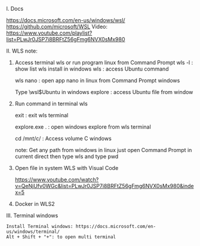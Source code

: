 I. Docs

https://docs.microsoft.com/en-us/windows/wsl/
https://github.com/microsoft/WSL
Video: https://www.youtube.com/playlist?list=PLwJr0JSP7i8BRFtZ56gFmg6NVX0sMx980

II. WLS note: 

1. Access terminal wls or run program linux from Command Prompt
	wls -l : show list wls install in windows
	wls : access Ubuntu command

	wls nano : open app nano in linux from Command Prompt windows

	Type \\wsl$Ubuntu in windows explore : access Ubuntu file from window

2. Run command in terminal wls

	exit : exit wls terminal

	explore.exe . : open windows explore from wls terminal

	cd /mnt/c/ : Access volume C windows

	note: Get any path from windows in linux just open Command Prompt in current direct then type wls and type pwd

3. Open file in system WLS with Visual Code

	https://www.youtube.com/watch?v=QeNjUfv0WGc&list=PLwJr0JSP7i8BRFtZ56gFmg6NVX0sMx980&index=5

4. Docker in WLS2

III. Terminal windows

	Install Terminal windows: https://docs.microsoft.com/en-us/windows/terminal/
	Alt + Shift + "+": to open multi terminal